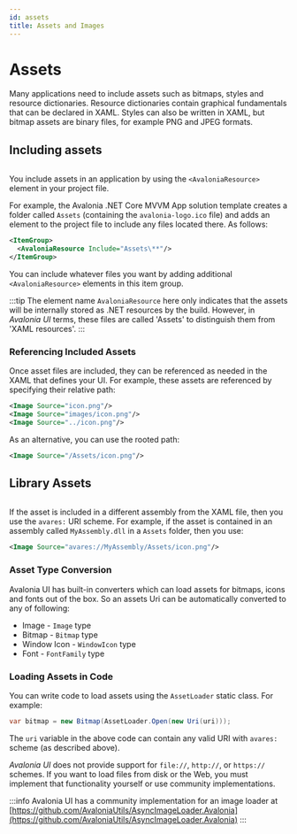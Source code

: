 ```yaml
---
id: assets
title: Assets and Images
---
```


# Assets

Many applications need to include assets such as bitmaps, styles and resource dictionaries. Resource dictionaries contain graphical fundamentals that can be declared in XAML. Styles can also be written in XAML, but bitmap assets are binary files, for example PNG and JPEG formats.

## Including assets

<img src='/img/gitbook-import/assets/image (8).png' alt=''/>

You include assets in an application by using the `<AvaloniaResource>` element in your project file.

For example, the Avalonia .NET Core MVVM App solution template creates a folder called `Assets` (containing the `avalonia-logo.ico` file) and adds an element to the project file to include any files located there. As follows:

```xml
<ItemGroup>
  <AvaloniaResource Include="Assets\**"/>
</ItemGroup>
```

You can include whatever files you want by adding additional `<AvaloniaResource>` elements in this item group.

:::tip
The element name `AvaloniaResource` here only indicates that the assets will be internally stored as .NET resources by the build. However, in _Avalonia UI_ terms, these files are called 'Assets' to distinguish them from 'XAML resources'.
:::


### Referencing Included Assets

Once asset files are included, they can be referenced as needed in the XAML that defines your UI. For example, these assets are referenced by specifying their relative path:

```xml
<Image Source="icon.png"/>
<Image Source="images/icon.png"/>
<Image Source="../icon.png"/>
```

As an alternative, you can use the rooted path:

```xml
<Image Source="/Assets/icon.png"/>
```

## Library Assets

<img src='/img/gitbook-import/assets/image.png' alt=''/>

If the asset is included in a different assembly from the XAML file, then you use the `avares:` URI scheme. For example, if the asset is contained in an assembly called `MyAssembly.dll` in a `Assets` folder, then you use:

```xml
<Image Source="avares://MyAssembly/Assets/icon.png"/>
```

### Asset Type Conversion

Avalonia UI has built-in converters which can load assets for bitmaps, icons and fonts out of the box. So an assets Uri can be automatically converted to any of following:

* Image - `Image` type
* Bitmap - `Bitmap` type
* Window Icon - `WindowIcon` type
* Font - `FontFamily` type

### Loading Assets in Code

You can write code to load assets using the `AssetLoader` static class. For example:

```csharp
var bitmap = new Bitmap(AssetLoader.Open(new Uri(uri)));
```

The `uri` variable in the above code can contain any valid URI with `avares:` scheme (as described above).

_Avalonia UI_ does not provide support for `file://`, `http://`, or `https://` schemes. If you want to load files from disk or the Web, you must implement that functionality yourself or use community implementations.

:::info
Avalonia UI has a community implementation for an image loader at [https://github.com/AvaloniaUtils/AsyncImageLoader.Avalonia](https://github.com/AvaloniaUtils/AsyncImageLoader.Avalonia)
:::
